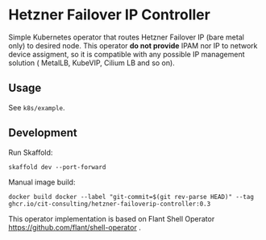 # Hetzner Failover IP Controller

Simple Kubernetes operator that routes Hetzner Failover IP (bare metal only) to desired node. This operator **do not
provide** IPAM nor IP to network device assigment, so it is compatible with any possible IP management solution (
MetalLB, KubeVIP, Cilium LB and so on).

## Usage

See `k8s/example`.

## Development

Run Skaffold:

`skaffold dev --port-forward`

Manual image build:

`docker build docker --label "git-commit=$(git rev-parse HEAD)" --tag ghcr.io/cit-consulting/hetzner-failoverip-controller:0.3`

This operator implementation is based on Flant Shell Operator https://github.com/flant/shell-operator .
